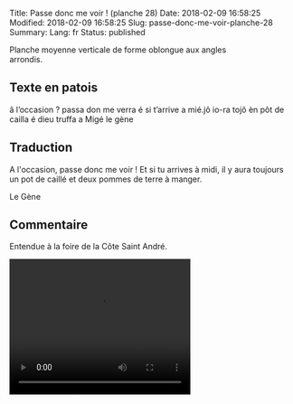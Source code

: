 Title: Passe donc me voir ! (planche 28)
Date: 2018-02-09 16:58:25
Modified: 2018-02-09 16:58:25
Slug: passe-donc-me-voir-planche-28
Summary: 
Lang: fr
Status: published


<figure class="image-block" style="float: right;">
  <img alt="" src="{static}/images/planche_28-2.png">
  <figcaption style="max-width: 348px"></figcaption>
</figure>
Planche moyenne verticale de forme oblongue aux angles arrondis.

## Texte en patois
 â l’occasion ? passa don me verra é si t’arrive a mié.jô  io-ra tojô èn pôt de cailla é dieu truffa a Migé         le gène

## Traduction
A l'occasion, passe donc me voir ! Et si tu arrives à midi, il y aura toujours un pot de caillé et deux pommes de terre à manger.

Le Gène

## Commentaire
Entendue à la foire de la Côte Saint André.

<video width="320" height="240" controls>
  <source src="https://d1njpgd0ygatdn.cloudfront.net/video_28.mp4" type="video/mp4">
</video>
